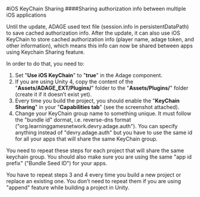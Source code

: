 #iOS KeyChain Sharing
####Sharing authorization info between multiple iOS applications

Until the update, ADAGE used text file (session.info in persistentDataPath) to save cached authorization info. After the update, it can also use iOS KeyChain to store cached authorization info (player name, adage token, and other information), which means this info can now be shared between apps using Keychain Sharing feature.

In order to do that, you need to:
1. Set "**Use iOS KeyChain**" to "**true**" in the Adage component.
2. If you are using Unity 4, copy the content of the "**Assets/ADAGE_EXT/Plugins/**" folder to the "**Assets/Plugins/**" folder (create it if it doesn’t exist yet).
3. Every time you build the project, you should enable the "**KeyChain Sharing**" in your "**Capabilities tab**" (see the screenshot attached).
4. Change your KeyChain group name to something unique. It must follow the "bundle id" dormat, i.e. reverse-dns format ("org.learninggamesnetwork.devry.adage.auth"). You can specify anything instead of "devry.adage.auth" but you have to use the same id for all your apps that will share the same KeyChain group.

You need to repeat these steps for each project that will share the same keychain group. You should also make sure you are using the same "app id prefix" ("Bundle Seed ID") for your apps.

You have to repeat steps 3 and 4 every time you build a new project or replace an existing one. You don’t need to repeat them if you are using "append" feature while building a project in Unity.

